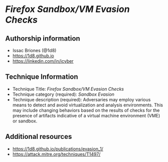# *Firefox Sandbox/VM Evasion Checks*

## Authorship information
* Issac Briones (@1d8)
* https://1d8.github.io
* https://linkedin.com/in/icyber
  
## Technique Information
* Technique Title: *Firefox Sandbox/VM Evasion Checks*
* Technique category (required): *Sandbox Evasion*
* Technique description (required): Adversaries may employ various means to detect and avoid virtualization and analysis environments. This may include changing behaviors based on the results of checks for the presence of artifacts indicative of a virtual machine environment (VME) or sandbox.

## Additional resources
* https://1d8.github.io/publications/evasion_1/
* https://attack.mitre.org/techniques/T1497/
